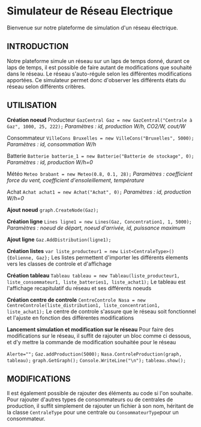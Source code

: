 # Simulateur de Réseau Electrique
Bienvenue sur notre plateforme de simulation d'un réseau électrique.


## INTRODUCTION
Notre plateforme simule un réseau sur un laps de temps donné, durant ce laps de temps, il est possible de faire autant de modifications que souhaité dans le réseau.
Le réseau s'auto-régule selon les différentes modifications apportées. 
Ce simulateur permet donc d'observer les différents états du réseau selon différents critères.



## UTILISATION

**Création noeud**
Producteur
`GazCentral Gaz = new GazCentral("Centrale à Gaz", 1000, 25, 222);`
*Paramètres : id, production W/h, CO2/W, cout/W*

Consommateur
`VilleCons Bruxelles = new VilleCons("Bruxelles", 5000);`
*Paramètres : id, consommation W/h*

Batterie
`Batterie batterie_1 = new Batterie("Batterie de stockage", 0);`
*Paramètres : id, production W/h=0*

Météo
`Meteo brabant = new Meteo(0.8, 0.1, 28);`
*Paramètres : coefficient force du vent, coefficient d'ensoleillement, température*

Achat
`Achat achat1 = new Achat("Achat", 0);`
*Paramètres : id, production W/h=0*


**Ajout noeud**
`graph.CreateNode(Gaz);`


**Création ligne**
`Lines ligne1 = new Lines(Gaz, Concentration1, 1, 5000);`
*Paramètres : noeud de départ, noeud d'arrivée, id, puissance maximum*


**Ajout ligne**
`Gaz.AddDistribution(ligne1);`


**Création listes**
`var liste_producteur1 = new List<CentraleType>(){Eolienne, Gaz};`
Les listes permettent d'importer les différents élements vers les classes de controle et d'affichage


**Création tableau**
`Tableau tableau = new Tableau(liste_producteur1, liste_consommateur1, liste_batteries1, liste_achat1);`
Le tableau est l'affichage recapitulatif du réseau et ses différents noeuds


**Création centre de controle**
`CentreControle Nasa = new CentreControle(liste_distribution1, liste_concentration1, liste_achat1);`
Le centre de controle s'assure que le réseau soit fonctionnel et l'ajuste en fonction des différentes modifications


**Lancement simulation et modification sur le réseau**
Pour faire des modifications sur le réseau, il suffit de rajouter un bloc comme ci dessous, et d'y mettre la commande de modification souhaitée pour le réseau

`Alerte="";`
`Gaz.addProduction(5000);`
`Nasa.ControleProduction(graph, tableau);`
`graph.GetGraph();`
`Console.WriteLine("\n");`
`tableau.show();`



## MODIFICATIONS
Il est également possible de rajouter des éléments au code si l'on souhaite.
Pour rajouter d'autres types de consommateurs ou de centrales de production, il suffit simplement de rajouter un fichier à son nom, héritant de la classe `CentraleType` pour une centrale ou `ConsommateurType`pour un consommateur.
